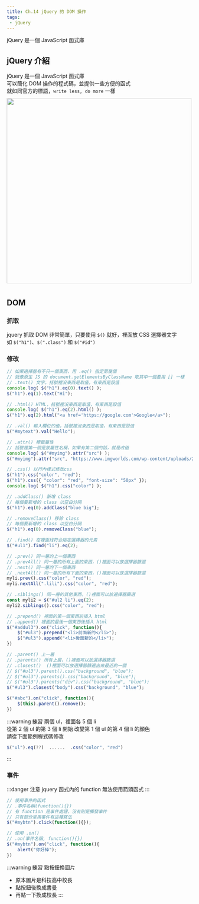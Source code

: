 ```yaml
--- 
title: Ch.14 jQuery 的 DOM 操作
tags:
 - jQuery
---
```

jQuery 是一個 JavaScript 函式庫  
<!-- more -->
## jQuery 介紹
jQuery 是一個 JavaScript 函式庫  
可以簡化 DOM 操作的程式碼，並提供一些方便的函式  
就如同官方的標語，`write less, do more` 一樣  
<img src="/F2E-book/images/ch14/jq.png" height="500" style="margin: 10px 0;">

## DOM
### 抓取
jquery 抓取 DOM 非常簡單，只要使用 `$()` 就好，裡面放 CSS 選擇器文字  
如 `$("h1")`、`$(".class")` 和 `$("#id")`  
### 修改
```js
// 如果選擇器有不只一個東西，用 .eq() 指定第幾個
// 就像原生 JS 的 document.getElementsByClassName 取其中一個要用 [] 一樣
// .text() 文字，括號裡沒東西是取值，有東西是設值
console.log( $("h1").eq(0).text() );
$("h1").eq(1).text("Hi");

// .html() HTML，括號裡沒東西是取值，有東西是設值
console.log( $("h1").eq(2).html() );
$("h1").eq(2).html("<a href='https://google.com'>Google</a>");

// .val() 輸入欄位的值，括號裡沒東西是取值，有東西是設值
$("#mytext").val("Hello");

// .attr() 標籤屬性
// 括號裡第一個是放屬性名稱，如果有第二個的話，就是改值
console.log( $("#myimg").attr("src") );
$("#myimg").attr("src", "https://www.imgworlds.com/wp-content/uploads/2015/12/18-CONTACTUS-HEADER.jpg");

// .css() 以行內樣式修改css
$("h1").css("color", "red");
$("h1").css({ "color": "red", "font-size": "50px" });
console.log( $("h1").css("color") );

// .addClass() 新增 class
// 每個要新增的 class 以空白分隔
$("h1").eq(0).addClass("blue big");

// .removeClass() 移除 class
// 每個要新增的 class 以空白分隔
$("h1").eq(0).removeClass("blue");

// .find() 在裡面找符合指定選擇器的元素
$("#ul1").find("li").eq(2);

// .prev() 同一層的上一個東西
// .prevAll() 同一層的所有上面的東西，()裡面可以放選擇器篩選
// .next() 同一層的下一個東西
// .nextAll() 同一層的所有下面的東西，()裡面可以放選擇器篩選
myli.prev().css("color", "red");
myli.nextAll(".lili").css("color", "red");

// .siblings() 同一層的其他東西，()裡面可以放選擇器篩選
const myli2 = $("#ul2 li").eq(2);
myli2.siblings().css("color", "red");

// .prepend() 裡面的第一個東西前插入 html
// .append() 裡面的最後一個東西後插入 html
$("#addul3").on("click", function(){
    $("#ul3").prepend("<li>前面新的</li>");
    $("#ul3").append("<li>後面新的</li>");
})

// .parent() 上一層
// .parents() 所有上層，()裡面可以放選擇器篩選
// .closest()  ()裡面可以放選擇器篩選出來最近的一個
// $("#ul3").parent().css("background", "blue");
// $("#ul3").parents().css("background", "blue");
// $("#ul3").parents("div").css("background", "blue");
$("#ul3").closest("body").css("background", "blue");

$("#abc").on("click", function(){
    $(this).parent().remove();
})
```

:::warning 練習
兩個 ul，裡面各 5 個 li  
從第 2 個 ul 的第 3 個 li 開始
改變第 1 個 ul 的第 4 個 li 的顏色  
請從下面範例程式碼修改  
```js
$("ul").eq(??)  ......  .css("color", "red")
```
:::

### 事件
:::danger 注意
jquery 函式內的 function 無法使用箭頭函式
:::
```js
// 使用事件的函式
// .事件名稱(function(){})
// 有 function 是事件處理，沒有則是觸發事件 
// 只有部分常用事件有這種寫法
$("#mybtn").click(function(){});

// 使用 .on()
// .on(事件名稱, function(){})
$("#mybtn").on("click", function(){
    alert("你好棒");
})
```

:::warning 練習
點按鈕換圖片
- 原本圖片是科技高中校長
- 點按鈕後換成書曼
- 再點一下換成校長
:::
